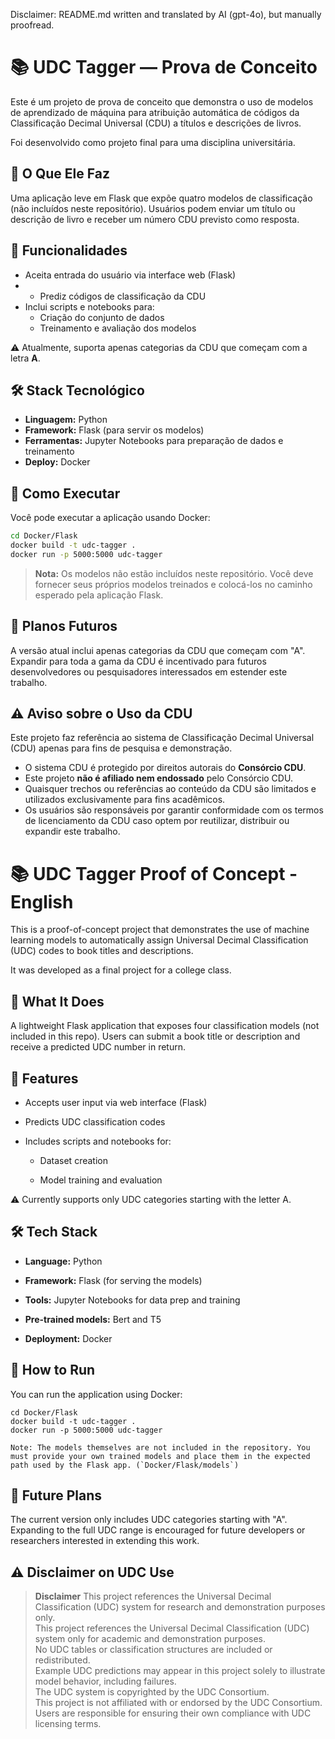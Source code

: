 Disclaimer: README.md written and translated by AI (gpt-4o), but manually proofread.
# 📚 UDC Tagger — Prova de Conceito

Este é um projeto de prova de conceito que demonstra o uso de modelos de aprendizado de máquina para atribuição automática de códigos da Classificação Decimal Universal (CDU) a títulos e descrições de livros.

Foi desenvolvido como projeto final para uma disciplina universitária.

## 🚀 O Que Ele Faz

Uma aplicação leve em Flask que expõe quatro modelos de classificação (não incluídos neste repositório). Usuários podem enviar um título ou descrição de livro e receber um número CDU previsto como resposta.

## 🧪 Funcionalidades

- Aceita entrada do usuário via interface web (Flask)
- - Prediz códigos de classificação da CDU
- Inclui scripts e notebooks para:
  - Criação do conjunto de dados
  - Treinamento e avaliação dos modelos

⚠️ Atualmente, suporta apenas categorias da CDU que começam com a letra **A**.

## 🛠️ Stack Tecnológico

- **Linguagem:** Python  
- **Framework:** Flask (para servir os modelos)  
- **Ferramentas:** Jupyter Notebooks para preparação de dados e treinamento  
- **Deploy:** Docker

## 🐳 Como Executar

Você pode executar a aplicação usando Docker:

```bash
cd Docker/Flask
docker build -t udc-tagger .
docker run -p 5000:5000 udc-tagger
```

> **Nota:** Os modelos não estão incluídos neste repositório. Você deve fornecer seus próprios modelos treinados e colocá-los no caminho esperado pela aplicação Flask.

## 🧭 Planos Futuros

A versão atual inclui apenas categorias da CDU que começam com "A". Expandir para toda a gama da CDU é incentivado para futuros desenvolvedores ou pesquisadores interessados em estender este trabalho.

## ⚠️ Aviso sobre o Uso da CDU

Este projeto faz referência ao sistema de Classificação Decimal Universal (CDU) apenas para fins de pesquisa e demonstração.

- O sistema CDU é protegido por direitos autorais do **Consórcio CDU**.  
- Este projeto **não é afiliado nem endossado** pelo Consórcio CDU.  
- Quaisquer trechos ou referências ao conteúdo da CDU são limitados e utilizados exclusivamente para fins acadêmicos.  
- Os usuários são responsáveis por garantir conformidade com os termos de licenciamento da CDU caso optem por reutilizar, distribuir ou expandir este trabalho.


# 📚 UDC Tagger Proof of Concept - English

This is a proof-of-concept project that demonstrates the use of machine learning models to automatically assign Universal Decimal Classification (UDC) codes to book titles and descriptions.

It was developed as a final project for a college class.
## 🚀 What It Does

A lightweight Flask application that exposes four classification models (not included in this repo). Users can submit a book title or description and receive a predicted UDC number in return.
## 🧪 Features

- Accepts user input via web interface (Flask)

- Predicts UDC classification codes

 - Includes scripts and notebooks for:

     - Dataset creation

     - Model training and evaluation

⚠️ Currently supports only UDC categories starting with the letter A.

## 🛠️ Tech Stack

- **Language:** Python

- **Framework:** Flask (for serving the models)

- **Tools:** Jupyter Notebooks for data prep and training

- **Pre-trained models:** Bert and T5

- **Deployment:** Docker

## 🐳 How to Run

You can run the application using Docker:
```
cd Docker/Flask
docker build -t udc-tagger .
docker run -p 5000:5000 udc-tagger
```
    Note: The models themselves are not included in the repository. You must provide your own trained models and place them in the expected path used by the Flask app. (`Docker/Flask/models`)

## 🧭 Future Plans

The current version only includes UDC categories starting with "A". Expanding to the full UDC range is encouraged for future developers or researchers interested in extending this work.

## ⚠️ Disclaimer on UDC Use
>**Disclaimer**
>This project references the Universal Decimal Classification (UDC) system for research and demonstration purposes only.  
>This project references the Universal Decimal Classification (UDC) system only for academic and demonstration purposes.  
>No UDC tables or classification structures are included or redistributed.  
>Example UDC predictions may appear in this project solely to illustrate model behavior, including failures.  
>The UDC system is copyrighted by the UDC Consortium.  
>This project is not affiliated with or endorsed by the UDC Consortium.  
>Users are responsible for ensuring their own compliance with UDC licensing terms.  
